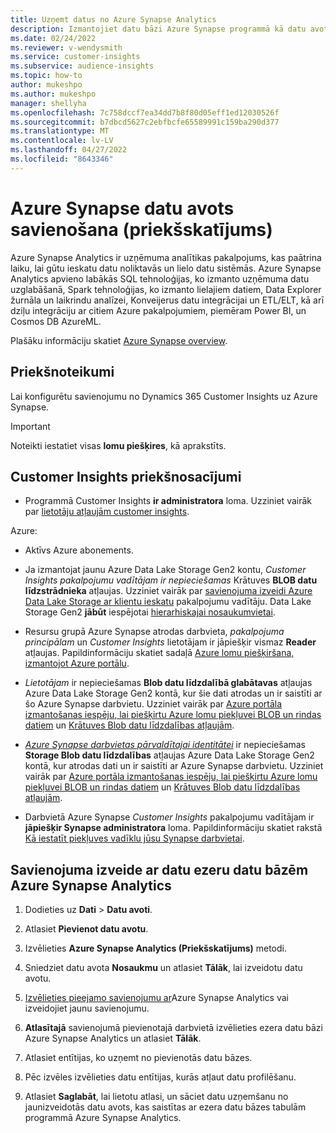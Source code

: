 ```yaml
---
title: Uzņemt datus no Azure Synapse Analytics
description: Izmantojiet datu bāzi Azure Synapse programmā kā datu avots programmā Dynamics 365 Customer Insights.
ms.date: 02/24/2022
ms.reviewer: v-wendysmith
ms.service: customer-insights
ms.subservice: audience-insights
ms.topic: how-to
author: mukeshpo
ms.author: mukeshpo
manager: shellyha
ms.openlocfilehash: 7c758dccf7ea34dd7b8f80d05eff1ed12030526f
ms.sourcegitcommit: b7dbcd5627c2ebfbcfe65589991c159ba290d377
ms.translationtype: MT
ms.contentlocale: lv-LV
ms.lasthandoff: 04/27/2022
ms.locfileid: "8643346"
---
```

# <a name="connect-an-azure-synapse-data-source-preview"></a>Azure Synapse datu avots savienošana (priekšskatījums)

Azure Synapse Analytics ir uzņēmuma analītikas pakalpojums, kas paātrina laiku, lai gūtu ieskatu datu noliktavās un lielo datu sistēmās. Azure Synapse Analytics apvieno labākās SQL tehnoloģijas, ko izmanto uzņēmuma datu uzglabāšanā, Spark tehnoloģijas, ko izmanto lielajiem datiem, Data Explorer žurnāla un laikrindu analīzei, Konveijerus datu integrācijai un ETL/ELT, kā arī dziļu integrāciju ar citiem Azure pakalpojumiem, piemēram Power BI, un Cosmos DB AzureML.

Plašāku informāciju skatiet [Azure Synapse overview](/azure/synapse-analytics/overview-what-is).

## <a name="prerequisites"></a>Priekšnoteikumi

Lai konfigurētu savienojumu no Dynamics 365 Customer Insights uz Azure Synapse.

> [!IMPORTANT]
> Noteikti iestatiet visas **lomu piešķires**, kā aprakstīts.  

## <a name="prerequisites-in-customer-insights"></a>Customer Insights priekšnosacījumi

* Programmā Customer Insights **ir administratora** loma. Uzziniet vairāk par [lietotāju atļaujām customer insights](permissions.md#assign-roles-and-permissions).

Azure: 

- Aktīvs Azure abonements.

- Ja izmantojat jaunu Azure Data Lake Storage Gen2 kontu, *Customer Insights pakalpojumu vadītājam ir nepieciešamas* Krātuves **BLOB datu līdzstrādnieka** atļaujas. Uzziniet vairāk par [savienojuma izveidi Azure Data Lake Storage ar klientu ieskatu](connect-service-principal.md) pakalpojumu vadītāju. Data Lake Storage Gen2 **jābūt** iespējotai [hierarhiskajai nosaukumvietai](/azure/storage/blobs/data-lake-storage-namespace).

- Resursu grupā Azure Synapse atrodas darbvieta, *pakalpojuma principālam* un *Customer Insights* lietotājam ir jāpiešķir vismaz **Reader** atļaujas. Papildinformāciju skatiet sadaļā [Azure lomu piešķiršana, izmantojot Azure portālu](/azure/role-based-access-control/role-assignments-portal).

- *Lietotājam* ir nepieciešamas **Blob datu līdzdalībā glabātavas** atļaujas Azure Data Lake Storage Gen2 kontā, kur šie dati atrodas un ir saistīti ar šo Azure Synapse darbvietu. Uzziniet vairāk par [Azure portāla izmantošanas iespēju, lai piešķirtu Azure lomu piekļuvei BLOB un rindas datiem](/azure/storage/common/storage-auth-aad-rbac-portal) un [Krātuves Blob datu līdzdalības atļaujām](/azure/role-based-access-control/built-in-roles#storage-blob-data-contributor).

- *[Azure Synapse darbvietas pārvaldītajai identitātei](/azure/synapse-analytics/security/synapse-workspace-managed-identity)* ir nepieciešamas **Storage Blob datu līdzdalības** atļaujas Azure Data Lake Storage Gen2 kontā, kur atrodas dati un ir saistīti ar Azure Synapse darbvietu. Uzziniet vairāk par [Azure portāla izmantošanas iespēju, lai piešķirtu Azure lomu piekļuvei BLOB un rindas datiem](/azure/storage/common/storage-auth-aad-rbac-portal) un [Krātuves Blob datu līdzdalības atļaujām](/azure/role-based-access-control/built-in-roles#storage-blob-data-contributor).

- Darbvietā Azure Synapse *Customer Insights* pakalpojumu vadītājam ir **jāpiešķir Synapse administratora** loma. Papildinformāciju skatiet rakstā [Kā iestatīt piekļuves vadīklu jūsu Synapse darbvietai](/azure/synapse-analytics/security/how-to-set-up-access-control).

## <a name="connect-to-data-lake-databases-in-azure-synapse-analytics"></a>Savienojuma izveide ar datu ezeru datu bāzēm Azure Synapse Analytics

1. Dodieties uz **Dati** > **Datu avoti**.

1. Atlasiet **Pievienot datu avotu**.

1. Izvēlieties **Azure Synapse Analytics (Priekšskatījums)** metodi.

1. Sniedziet datu avota **Nosaukmu** un atlasiet **Tālāk**, lai izveidotu datu avotu. 

1. [Izvēlieties pieejamo savienojumu ar](connections.md)Azure Synapse Analytics vai izveidojiet jaunu savienojumu.

1. **Atlasītajā** savienojumā pievienotajā darbvietā izvēlieties ezera datu bāzi Azure Synapse Analytics un atlasiet **Tālāk**.

1. Atlasiet entītijas, ko uzņemt no pievienotās datu bāzes. 

1. Pēc izvēles izvēlieties datu entītijas, kurās atļaut datu profilēšanu. 

1. Atlasiet **Saglabāt**, lai lietotu atlasi, un sāciet datu uzņemšanu no jaunizveidotās datu avots, kas saistītas ar ezera datu bāzes tabulām programmā Azure Synapse Analytics.
